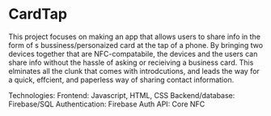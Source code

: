 # CardTap

This project focuses on making an app that allows users to share info in the form of s bussiness/personaized card at the tap of a phone. By bringing two devices together that are NFC-compatabile, the devices and the users can share info without the hassle of asking or recieiving a business card. This elminates all the clunk that comes with introdcutions, and leads the way for a quick, effcient, and paperless way of sharing contact information.

Technologies:
Frontend: Javascript, HTML, CSS
Backend/database: Firebase/SQL
Authentication: Firebase Auth
API: Core NFC
